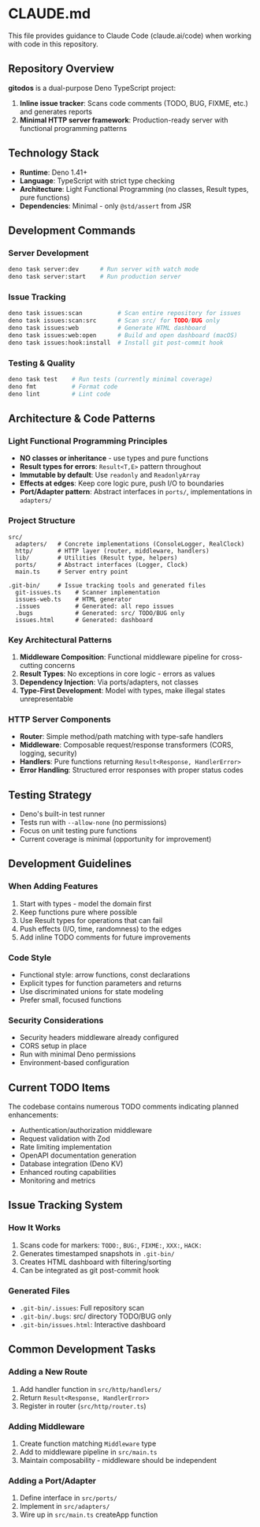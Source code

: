 # CLAUDE.md

This file provides guidance to Claude Code (claude.ai/code) when working with code in this repository.

## Repository Overview

**gitodos** is a dual-purpose Deno TypeScript project:
1. **Inline issue tracker**: Scans code comments (TODO, BUG, FIXME, etc.) and generates reports
2. **Minimal HTTP server framework**: Production-ready server with functional programming patterns

## Technology Stack

- **Runtime**: Deno 1.41+
- **Language**: TypeScript with strict type checking
- **Architecture**: Light Functional Programming (no classes, Result types, pure functions)
- **Dependencies**: Minimal - only `@std/assert` from JSR

## Development Commands

### Server Development
```bash
deno task server:dev      # Run server with watch mode
deno task server:start    # Run production server
```

### Issue Tracking
```bash
deno task issues:scan          # Scan entire repository for issues
deno task issues:scan:src      # Scan src/ for TODO/BUG only
deno task issues:web           # Generate HTML dashboard
deno task issues:web:open      # Build and open dashboard (macOS)
deno task issues:hook:install  # Install git post-commit hook
```

### Testing & Quality
```bash
deno task test    # Run tests (currently minimal coverage)
deno fmt          # Format code
deno lint         # Lint code
```

## Architecture & Code Patterns

### Light Functional Programming Principles
- **NO classes or inheritance** - use types and pure functions
- **Result types for errors**: `Result<T,E>` pattern throughout
- **Immutable by default**: Use `readonly` and `ReadonlyArray`
- **Effects at edges**: Keep core logic pure, push I/O to boundaries
- **Port/Adapter pattern**: Abstract interfaces in `ports/`, implementations in `adapters/`

### Project Structure
```
src/
  adapters/   # Concrete implementations (ConsoleLogger, RealClock)
  http/       # HTTP layer (router, middleware, handlers)
  lib/        # Utilities (Result type, helpers)
  ports/      # Abstract interfaces (Logger, Clock)
  main.ts     # Server entry point

.git-bin/     # Issue tracking tools and generated files
  git-issues.ts    # Scanner implementation
  issues-web.ts    # HTML generator
  .issues          # Generated: all repo issues
  .bugs            # Generated: src/ TODO/BUG only
  issues.html      # Generated: dashboard
```

### Key Architectural Patterns

1. **Middleware Composition**: Functional middleware pipeline for cross-cutting concerns
2. **Result Types**: No exceptions in core logic - errors as values
3. **Dependency Injection**: Via ports/adapters, not classes
4. **Type-First Development**: Model with types, make illegal states unrepresentable

### HTTP Server Components

- **Router**: Simple method/path matching with type-safe handlers
- **Middleware**: Composable request/response transformers (CORS, logging, security)
- **Handlers**: Pure functions returning `Result<Response, HandlerError>`
- **Error Handling**: Structured error responses with proper status codes

## Testing Strategy

- Deno's built-in test runner
- Tests run with `--allow-none` (no permissions)
- Focus on unit testing pure functions
- Current coverage is minimal (opportunity for improvement)

## Development Guidelines

### When Adding Features
1. Start with types - model the domain first
2. Keep functions pure where possible
3. Use Result types for operations that can fail
4. Push effects (I/O, time, randomness) to the edges
5. Add inline TODO comments for future improvements

### Code Style
- Functional style: arrow functions, const declarations
- Explicit types for function parameters and returns
- Use discriminated unions for state modeling
- Prefer small, focused functions

### Security Considerations
- Security headers middleware already configured
- CORS setup in place
- Run with minimal Deno permissions
- Environment-based configuration

## Current TODO Items

The codebase contains numerous TODO comments indicating planned enhancements:
- Authentication/authorization middleware
- Request validation with Zod
- Rate limiting implementation
- OpenAPI documentation generation
- Database integration (Deno KV)
- Enhanced routing capabilities
- Monitoring and metrics

## Issue Tracking System

### How It Works
1. Scans code for markers: `TODO:`, `BUG:`, `FIXME:`, `XXX:`, `HACK:`
2. Generates timestamped snapshots in `.git-bin/`
3. Creates HTML dashboard with filtering/sorting
4. Can be integrated as git post-commit hook

### Generated Files
- `.git-bin/.issues`: Full repository scan
- `.git-bin/.bugs`: src/ directory TODO/BUG only
- `.git-bin/issues.html`: Interactive dashboard

## Common Development Tasks

### Adding a New Route
1. Add handler function in `src/http/handlers/`
2. Return `Result<Response, HandlerError>`
3. Register in router (`src/http/router.ts`)

### Adding Middleware
1. Create function matching `Middleware` type
2. Add to middleware pipeline in `src/main.ts`
3. Maintain composability - middleware should be independent

### Adding a Port/Adapter
1. Define interface in `src/ports/`
2. Implement in `src/adapters/`
3. Wire up in `src/main.ts` createApp function